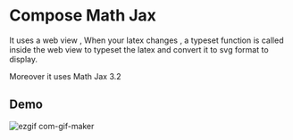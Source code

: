 # Compose Math Jax

It uses a web view , When your latex changes , a typeset function is called inside the web view to typeset the latex and convert it to svg format to display.

Moreover it uses Math Jax 3.2


## Demo

![ezgif com-gif-maker](https://user-images.githubusercontent.com/42442700/132947732-9d302d3e-ab99-4a12-96ab-9ecec25bb359.gif)
